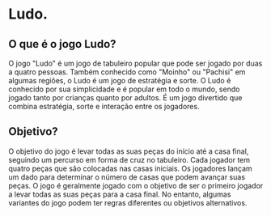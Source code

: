 # Ludo.

## O que é o jogo Ludo?
O jogo "Ludo" é um jogo de tabuleiro popular que pode ser jogado por duas a quatro pessoas. Também conhecido como "Moinho" ou "Pachisi" em algumas regiões, o Ludo é um jogo de estratégia e sorte.
O Ludo é conhecido por sua simplicidade e é popular em todo o mundo, sendo jogado tanto por crianças quanto por adultos. É um jogo divertido que combina estratégia, sorte e interação entre os jogadores.

## Objetivo?
O objetivo do jogo é levar todas as suas peças do início até a casa final, seguindo um percurso em forma de cruz no tabuleiro. Cada jogador tem quatro peças que são colocadas nas casas iniciais. Os jogadores lançam um dado para determinar o número de casas que podem avançar suas peças.
O jogo é geralmente jogado com o objetivo de ser o primeiro jogador a levar todas as suas peças para a casa final. No entanto, algumas variantes do jogo podem ter regras diferentes ou objetivos alternativos.